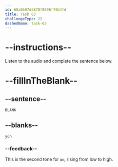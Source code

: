```yaml
---
id: 68a0607d6870f8996f70b4fd
title: Task 63
challengeType: 22
dashedName: task-63
---
```


<!-- (Audio) A: yún -->

# --instructions--

Listen to the audio and complete the sentence below.

# --fillInTheBlank--

## --sentence--

`BLANK`

## --blanks--

`yún`

### --feedback--

This is the second tone for `ün`, rising from low to high.

